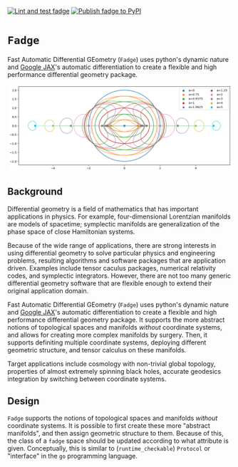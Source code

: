 [![Lint and test fadge](https://github.com/adxsrc/fadge/actions/workflows/python-test.yml/badge.svg)](https://github.com/adxsrc/fadge/actions/workflows/python-test.yml)
[![Publish fadge to PyPI](https://github.com/adxsrc/fadge/actions/workflows/python-publish.yml/badge.svg)](https://github.com/adxsrc/fadge/actions/workflows/python-publish.yml)


# `Fadge`

Fast Automatic Differential GEometry (`Fadge`) uses python's dynamic
nature and [Google JAX](https://github.com/google/jax)'s automatic
differentiation to create a flexible and high performance differential
geometry package.

![Kerr-Schild Horizons](horizons.png)


## Background

Differential geometry is a field of mathematics that has important
applications in physics.
For example, four-dimensional Lorentzian manifolds are models of
spacetime;
symplectic manifolds are generalization of the phase space of close
Hamiltonian systems.

Because of the wide range of applications, there are strong interests
in using differential geometry to solve particular physics and
engineering problems, resulting algorithms and software packages that
are application driven.
Examples include tensor caculus packages, numerical relativity codes,
and symplectic integrators.
However, there are not too many generic differential geometry software
that are flexible enough to extend their original application domain.

Fast Automatic Differential GEometry (`Fadge`) uses python's dynamic
nature and [Google JAX](https://github.com/google/jax)'s automatic
differentiation to create a flexible and high performance differential
geometry package.
It supports the more abstract notions of topological spaces and
manifolds *without* coordinate systems, and allows for creating more
complex manifolds by surgery.
Then, it supports definiting multiple coordinate systems, deploying
different geometric structure, and tensor calculus on these manifolds.

Target applications include cosmology with non-trivial global
topology, properties of almost extremely spinning black holes,
accurate geodesics integration by switching between coordinate
systems.


## Design

`Fadge` supports the notions of topological spaces and manifolds
*without* coordinate systems.
It is possible to first create these more "abstract manifolds", and
then assign geometric structure to them.
Because of this, the class of a `fadge` space should be updated
according to what attribute is given.
Conceptually, this is similar to (`runtime_checkable`) `Protocol` or
"interface" in the `go` programming language.
